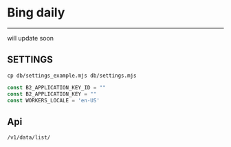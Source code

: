 # Bing daily

---

will update soon

## SETTINGS

`cp db/settings_example.mjs db/settings.mjs`

```javascript
const B2_APPLICATION_KEY_ID = ""
const B2_APPLICATION_KEY = ""
const WORKERS_LOCALE = 'en-US'
```

## Api

`/v1/data/list/`
